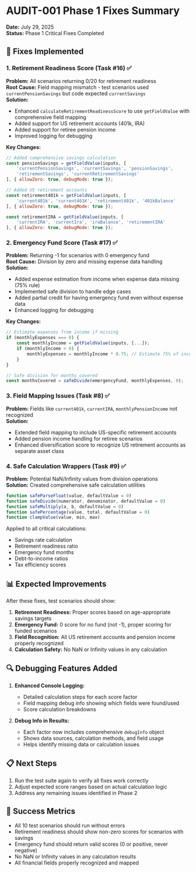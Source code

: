 # AUDIT-001 Phase 1 Fixes Summary

**Date:** July 29, 2025  
**Status:** Phase 1 Critical Fixes Completed  

## 🔧 Fixes Implemented

### 1. Retirement Readiness Score (Task #16) ✅
**Problem:** All scenarios returning 0/20 for retirement readiness  
**Root Cause:** Field mapping mismatch - test scenarios used `currentPensionSavings` but code expected `currentSavings`  
**Solution:** 
- Enhanced `calculateRetirementReadinessScore` to use `getFieldValue` with comprehensive field mapping
- Added support for US retirement accounts (401k, IRA)
- Added support for retiree pension income
- Improved logging for debugging

**Key Changes:**
```javascript
// Added comprehensive savings calculation
const pensionSavings = getFieldValue(inputs, [
    'currentPensionSavings', 'currentSavings', 'pensionSavings', 
    'retirementSavings', 'currentRetirementSavings'
], { allowZero: true, debugMode: true });

// Added US retirement accounts
const retirement401k = getFieldValue(inputs, [
    'current401k', 'current401K', 'retirement401k', '401kBalance'
], { allowZero: true, debugMode: true });

const retirementIRA = getFieldValue(inputs, [
    'currentIRA', 'currentIra', 'iraBalance', 'retirementIRA'
], { allowZero: true, debugMode: true });
```

### 2. Emergency Fund Score (Task #17) ✅
**Problem:** Returning -1 for scenarios with 0 emergency fund  
**Root Cause:** Division by zero and missing expense data handling  
**Solution:**
- Added expense estimation from income when expense data missing (75% rule)
- Implemented safe division to handle edge cases
- Added partial credit for having emergency fund even without expense data
- Enhanced logging for debugging

**Key Changes:**
```javascript
// Estimate expenses from income if missing
if (monthlyExpenses === 0) {
    const monthlyIncome = getFieldValue(inputs, [...]);
    if (monthlyIncome > 0) {
        monthlyExpenses = monthlyIncome * 0.75; // Estimate 75% of income
    }
}

// Safe division for months covered
const monthsCovered = safeDivide(emergencyFund, monthlyExpenses, 0);
```

### 3. Field Mapping Issues (Task #8) ✅
**Problem:** Fields like `current401k`, `currentIRA`, `monthlyPensionIncome` not recognized  
**Solution:**
- Extended field mapping to include US-specific retirement accounts
- Added pension income handling for retiree scenarios
- Enhanced diversification score to recognize US retirement accounts as separate asset class

### 4. Safe Calculation Wrappers (Task #9) ✅
**Problem:** Potential NaN/Infinity values from division operations  
**Solution:** Created comprehensive safe calculation utilities
```javascript
function safeParseFloat(value, defaultValue = 0)
function safeDivide(numerator, denominator, defaultValue = 0)
function safeMultiply(a, b, defaultValue = 0)
function safePercentage(value, total, defaultValue = 0)
function clampValue(value, min, max)
```

Applied to all critical calculations:
- Savings rate calculation
- Retirement readiness ratio
- Emergency fund months
- Debt-to-income ratios
- Tax efficiency scores

## 📊 Expected Improvements

After these fixes, test scenarios should show:
1. **Retirement Readiness:** Proper scores based on age-appropriate savings targets
2. **Emergency Fund:** 0 score for no fund (not -1), proper scoring for funded scenarios
3. **Field Recognition:** All US retirement accounts and pension income properly recognized
4. **Calculation Safety:** No NaN or Infinity values in any calculation

## 🔍 Debugging Features Added

1. **Enhanced Console Logging:**
   - Detailed calculation steps for each score factor
   - Field mapping debug info showing which fields were found/used
   - Score calculation breakdowns

2. **Debug Info in Results:**
   - Each factor now includes comprehensive `debugInfo` object
   - Shows data sources, calculation methods, and field usage
   - Helps identify missing data or calculation issues

## 📋 Next Steps

1. Run the test suite again to verify all fixes work correctly
2. Adjust expected score ranges based on actual calculation logic
3. Address any remaining issues identified in Phase 2

## 🎯 Success Metrics

- All 10 test scenarios should run without errors
- Retirement readiness should show non-zero scores for scenarios with savings
- Emergency fund should return valid scores (0 or positive, never negative)
- No NaN or Infinity values in any calculation results
- All financial fields properly recognized and mapped
